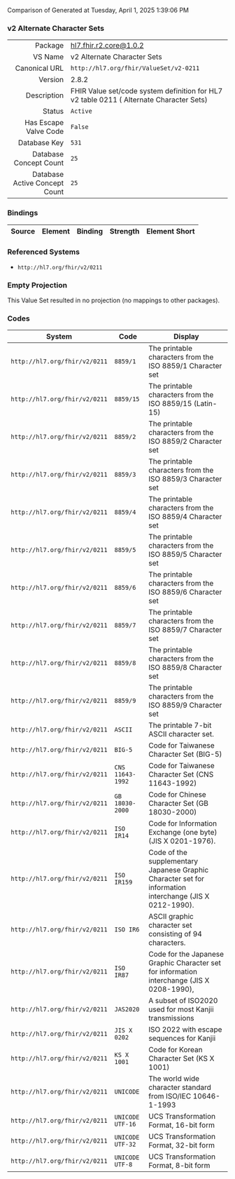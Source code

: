Comparison of 
Generated at Tuesday, April 1, 2025 1:39:06 PM

### v2 Alternate Character Sets

|      |     |
| ---: | --- |
| Package | hl7.fhir.r2.core@1.0.2 |
| VS Name | v2 Alternate Character Sets |
| Canonical URL | `http://hl7.org/fhir/ValueSet/v2-0211` |
| Version | 2.8.2 |
| Description | FHIR Value set/code system definition for HL7 v2 table 0211 ( Alternate Character Sets) |
| Status | `Active` |
| Has Escape Valve Code | `False` |
| Database Key | `531` |
| Database Concept Count | `25` |
| Database Active Concept Count | `25` |
### Bindings

| Source | Element | Binding | Strength | Element Short |
| ------ | ------- | ------- | -------- | ------------- |

### Referenced Systems

* `http://hl7.org/fhir/v2/0211`
### Empty Projection

This Value Set resulted in no projection (no mappings to other packages).

### Codes

| System | Code | Display |
| ------ | ---- | ------- |
| `http://hl7.org/fhir/v2/0211` | `8859/1` | The printable characters from the ISO 8859/1 Character set |
| `http://hl7.org/fhir/v2/0211` | `8859/15` | The printable characters from the ISO 8859/15 (Latin-15) |
| `http://hl7.org/fhir/v2/0211` | `8859/2` | The printable characters from the ISO 8859/2 Character set |
| `http://hl7.org/fhir/v2/0211` | `8859/3` | The printable characters from the ISO 8859/3 Character set |
| `http://hl7.org/fhir/v2/0211` | `8859/4` | The printable characters from the ISO 8859/4 Character set |
| `http://hl7.org/fhir/v2/0211` | `8859/5` | The printable characters from the ISO 8859/5 Character set |
| `http://hl7.org/fhir/v2/0211` | `8859/6` | The printable characters from the ISO 8859/6 Character set |
| `http://hl7.org/fhir/v2/0211` | `8859/7` | The printable characters from the ISO 8859/7 Character set |
| `http://hl7.org/fhir/v2/0211` | `8859/8` | The printable characters from the ISO 8859/8 Character set |
| `http://hl7.org/fhir/v2/0211` | `8859/9` | The printable characters from the ISO 8859/9 Character set |
| `http://hl7.org/fhir/v2/0211` | `ASCII` | The printable 7-bit ASCII character set. |
| `http://hl7.org/fhir/v2/0211` | `BIG-5` | Code for Taiwanese Character Set (BIG-5) |
| `http://hl7.org/fhir/v2/0211` | `CNS 11643-1992` | Code for Taiwanese Character Set (CNS 11643-1992) |
| `http://hl7.org/fhir/v2/0211` | `GB 18030-2000` | Code for Chinese Character Set (GB 18030-2000) |
| `http://hl7.org/fhir/v2/0211` | `ISO IR14` | Code for Information Exchange (one byte)(JIS X 0201-1976). |
| `http://hl7.org/fhir/v2/0211` | `ISO IR159` | Code of the supplementary Japanese Graphic Character set for information interchange (JIS X 0212-1990). |
| `http://hl7.org/fhir/v2/0211` | `ISO IR6` | ASCII graphic character set consisting of 94 characters. |
| `http://hl7.org/fhir/v2/0211` | `ISO IR87` | Code for the Japanese Graphic Character set for information interchange (JIS X 0208-1990), |
| `http://hl7.org/fhir/v2/0211` | `JAS2020` | A subset of ISO2020 used for most Kanjii transmissions |
| `http://hl7.org/fhir/v2/0211` | `JIS X 0202` | ISO 2022 with escape sequences for Kanjii |
| `http://hl7.org/fhir/v2/0211` | `KS X 1001` | Code for Korean Character Set (KS X 1001) |
| `http://hl7.org/fhir/v2/0211` | `UNICODE` | The world wide character standard from ISO/IEC 10646-1-1993 |
| `http://hl7.org/fhir/v2/0211` | `UNICODE UTF-16` | UCS Transformation Format, 16-bit form |
| `http://hl7.org/fhir/v2/0211` | `UNICODE UTF-32` | UCS Transformation Format, 32-bit form |
| `http://hl7.org/fhir/v2/0211` | `UNICODE UTF-8` | UCS Transformation Format, 8-bit form |

